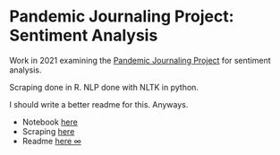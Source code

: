 # Pandemic Journaling Project: Sentiment Analysis

Work in 2021 examining the [Pandemic Journaling Project](https://www.pandemicjournalingproject.org/) for sentiment analysis.

Scraping done in R. NLP done with NLTK in python.

I should write a better readme for this. Anyways.

- Notebook [here](https://github.com/mrpotatocode/pjp-nlp/blob/main/Pandemic_Journaling_Project_TR.ipynb)
- Scraping [here](https://github.com/mrpotatocode/pjp-nlp/blob/main/Scraping.Rmd)
- Readme [here ∞](https://github.com/mrpotatocode/pjp-nlp#readme)
